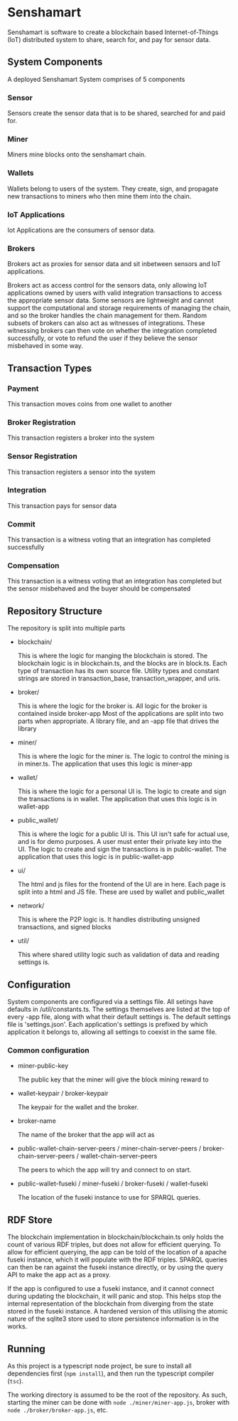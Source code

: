 # Senshamart
Senshamart is software to create a blockchain based Internet-of-Things (IoT) distributed system to share, search for, and pay for sensor data.

## System Components

A deployed Senshamart System comprises of 5 components


### Sensor

Sensors create the sensor data that is to be shared, searched for and paid for.


### Miner
  
Miners mine blocks onto the senshamart chain.


### Wallets
  
Wallets belong to users of the system. They create, sign, and propagate new transactions to miners who then mine them into the chain.


### IoT Applications
  
Iot Applications are the consumers of sensor data.


### Brokers
  
Brokers act as proxies for sensor data and sit inbetween sensors and IoT applications. 

Brokers act as access control for the sensors data, only allowing IoT applications owned by users with valid integration transactions to access the appropriate sensor data. Some sensors are lightweight and cannot support the computational and storage requirements of managing the chain, and so the broker handles the chain management for them.
Random subsets of brokers can also act as witnesses of integrations.
These witnessing brokers can then vote on whether the integration completed successfully, or vote to refund the user if they believe the sensor misbehaved in some way.

## Transaction Types

### Payment
  This transaction moves coins from one wallet to another

### Broker Registration
  This transaction registers a broker into the system

### Sensor Registration
  This transaction registers a sensor into the system

### Integration
  This transaction pays for sensor data

### Commit
  This transaction is a witness voting that an integration has completed successfully

### Compensation
  This transaction is a witness voting that an integration has completed but the sensor misbehaved and the buyer should be compensated

## Repository Structure

The repository is split into multiple parts

- blockchain/

  This is where the logic for manging the blockchain is stored.
  The blockchain logic is in blockchain.ts, and the blocks are in block.ts.
  Each type of transaction has its own source file.
  Utility types and constant strings are stored in transaction_base, transaction_wrapper, and uris.

- broker/

  This is where the logic for the broker is.
  All logic for the broker is contained inside broker-app
Most of the applications are split into two parts when appropriate.
A library file, and an -app file that drives the library

- miner/

  This is where the logic for the miner is.
  The logic to control the mining is in miner.ts. The application that uses this logic is miner-app

- wallet/

  This is where the logic for a personal UI is.
  The logic to create and sign the transactions is in wallet. The application that uses this logic is in wallet-app

- public_wallet/

  This is where the logic for a public UI is. This UI isn't safe for actual use, and is for demo purposes. A user must enter their private key into the UI.
  The logic to create and sign the transactions is in public-wallet. The application that uses this logic is in public-wallet-app

- ui/

  The html and js files for the frontend of the UI are in here. Each page is split into a html and JS file. These are used by wallet and public_wallet
  
- network/

  This is where the P2P logic is. It handles distributing unsigned transactions, and signed blocks

- util/

  This where shared utility logic such as validation of data and reading settings is.

## Configuration

System components are configured via a settings file.
All setings have defaults in /util/constants.ts.
The settings themselves are listed at the top of every -app file, along with what their default settings is.
The default settings file is 'settings.json'.
Each application's settings is prefixed by which application it belongs to, allowing all settings to coexist in the same file.

### Common configuration

- miner-public-key

    The public key that the miner will give the block mining reward to
    
- wallet-keypair / broker-keypair

    The keypair for the wallet and the broker.
    
- broker-name

    The name of the broker that the app will act as
    
- public-wallet-chain-server-peers / miner-chain-server-peers / broker-chain-server-peers / wallet-chain-server-peers

    The peers to which the app will try and connect to on start.
    
- public-wallet-fuseki / miner-fuseki / broker-fuseki / wallet-fuseki

    The location of the fuseki instance to use for SPARQL queries.
    
## RDF Store

The blockchain implementation in blockchain/blockchain.ts only holds the count of various RDF triples, but does not allow for efficient querying.
To allow for efficient querying, the app can be told of the location of a apache fuseki instance, which it will populate with the RDF triples.
SPARQL queries can then be ran against the fuseki instance directly, or by using the query API to make the app act as a proxy.

If the app is configured to use a fuseki instance, and it cannot connect during updating the blockchain, it will panic and stop.
This helps stop the internal representation of the blockchain from diverging from the state stored in the fuseki instance.
A hardened version of this utilising the atomic nature of the sqlite3 store used to store persistence information is in the works.

## Running

As this project is a typescript node project, be sure to install all dependencies first (`npm install`), and then run the typescript compiler (`tsc`).

The working directory is assumed to be the root of the repository.
As such, starting the miner can be done with `node ./miner/miner-app.js`, broker with `node ./broker/broker-app.js`, etc.
